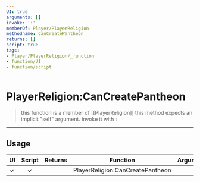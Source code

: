 ```yaml
---
UI: true
arguments: []
invoke: ':'
memberOf: Player/PlayerReligion
methodname: CanCreatePantheon
returns: []
script: true
tags:
- Player/PlayerReligion/_function
- function/UI
- function/script
---
```

# PlayerReligion:CanCreatePantheon
> this function is a member of [[PlayerReligion]]
> this method expects an implicit "self" argument. invoke it with `:`
-----
## Usage
|  UI | Script | Returns | Function | Arguments |
|:---:|:------:|-------:|:--------:|:---------|
|✓|✓||PlayerReligion:CanCreatePantheon||
